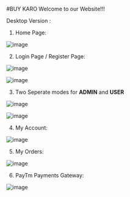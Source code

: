 #BUY KARO
Welcome to our Website!!!

Desktop Version :

1. Home Page:

![image](https://user-images.githubusercontent.com/62887701/196032542-1b8dbb7c-b10b-47c9-876b-5030ca287c3f.png)

2. Login Page / Register Page:

![image](https://user-images.githubusercontent.com/62887701/196032665-61921ca9-7345-4cdd-8f78-78bc76eb695a.png)

![image](https://user-images.githubusercontent.com/62887701/196032686-1f3a2178-b1dd-4c94-a27e-64334b7f4618.png)

3. Two Seperate modes for **ADMIN** and **USER**

![image](https://user-images.githubusercontent.com/62887701/196032867-cfdbec2f-4fef-4258-a770-2629427b16a7.png)

![image](https://user-images.githubusercontent.com/62887701/196032906-ccdae8cd-0d5d-457a-a74a-f70242366c28.png)

4. My Account:

![image](https://user-images.githubusercontent.com/62887701/196032959-b313ba70-9eeb-4e2a-a82c-512803f13f72.png)

5. My Orders:

![image](https://user-images.githubusercontent.com/62887701/196032997-6559d3a1-4466-462c-8637-79a9d2c4952f.png)

6. PayTm Payments Gateway:

![image](https://user-images.githubusercontent.com/62887701/196033120-2536e04a-a879-448a-aced-21fba37960ed.png)
